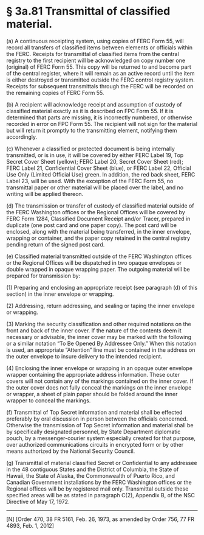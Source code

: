 # § 3a.81   Transmittal of classified material.

(a) A continuous receipting system, using copies of FERC Form 55, will record all transfers of classified items between elements or officials within the FERC. Receipts for transmittal of classified items from the central registry to the first recipient will be acknowledged on copy number one (original) of FERC Form 55. This copy will be returned to and become part of the central register, where it will remain as an active record until the item is either destroyed or transmitted outside the FERC control registry system. Receipts for subsequent transmittals through the FERC will be recorded on the remaining copies of FERC Form 55. 


(b) A recipient will acknowledge receipt and assumption of custody of classified material exactly as it is described on FPC Form 55. If it is determined that parts are missing, it is incorrectly numbered, or otherwise recorded in error on FPC Form 55. The recipient will not sign for the material but will return it promptly to the transmitting element, notifying them accordingly. 


(c) Whenever a classified or protected document is being internally transmitted, or is in use, it will be covered by either FERC Label 19, Top Secret Cover Sheet (yellow); FERC Label 20, Secret Cover Sheet (red); FERC Label 21, Confidential Cover Sheet (blue), or FERC Label 22, Official Use Only (Limited Official Use) green. In addition, the red back sheet, FERC Label 23, will be used. With the exception of the FERC Form 55, no transmittal paper or other material will be placed over the label, and no writing will be applied thereon. 


(d) The transmission or transfer of custody of classified material outside of the FERC Washington offices or the Regional Offices will be covered by FERC Form 1284, Classified Document Receipt and/or Tracer, prepared in duplicate (one post card and one paper copy). The post card will be enclosed, along with the material being transferred, in the inner envelope, wrapping or container, and the paper copy retained in the central registry pending return of the signed post card. 


(e) Classified material transmitted outside of the FERC Washington offices or the Regional Offices will be dispatched in two opaque envelopes or double wrapped in opaque wrapping paper. The outgoing material will be prepared for transmission by: 


(1) Preparing and enclosing an appropriate receipt (see paragraph (d) of this section) in the inner envelope or wrapping. 


(2) Addressing, return addressing, and sealing or taping the inner envelope or wrapping. 


(3) Marking the security classification and other required notations on the front and back of the inner cover. If the nature of the contents deem it necessary or advisable, the inner cover may be marked with the following or a similar notation “To Be Opened By Addressee Only.” When this notation is used, an appropriate “Attention” line must be contained in the address on the outer envelope to insure delivery to the intended recipient. 


(4) Enclosing the inner envelope or wrapping in an opaque outer envelope wrapper containing the appropriate address information. These outer covers will not contain any of the markings contained on the inner cover. If the outer cover does not fully conceal the markings on the inner envelope or wrapper, a sheet of plain paper should be folded around the inner wrapper to conceal the markings. 


(f) Transmittal of Top Secret information and material shall be effected preferably by oral discussion in person between the officials concerned. Otherwise the transmission of Top Secret information and material shall be by specifically designated personnel, by State Department diplomatic pouch, by a messenger-courier system especially created for that purpose, over authorized communications circuits in encrypted form or by other means authorized by the National Security Council. 


(g) Transmittal of material classified Secret or Confidential to any addressee in the 48 contiguous States and the District of Columbia, the State of Hawaii, the State of Alaska, the Commonwealth of Puerto Rico, and Canadian Government installations by the FERC Washington offices or the Regional offices will be by registered mail only. Transmittal outside these specified areas will be as stated in paragraph C(2), Appendix B, of the NSC Directive of May 17, 1972. 



---

[N] [Order 470, 38 FR 5161, Feb. 26, 1973, as amended by Order 756, 77 FR 4893, Feb. 1, 2012]




